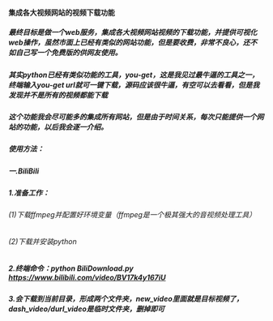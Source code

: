 #### 集成各大视频网站的视频下载功能

##### 最终目标是做一个web服务，集成各大视频网站视频的下载功能，并提供可视化web操作，虽然市面上已经有类似的网站功能，但是要收费，非常不良心，还不如自己写一个免费版的供网友使用。
##### 其实python已经有类似功能的工具，you-get，这是我见过最牛逼的工具之一，终端输入you-get url就可一键下载，源码应该很牛逼，有空可以去看看，但是我发现并不是所有的视频都能下载

##### 这个功能我会尽可能多的集成所有网站，但是由于时间关系，每次只能提供一个网站的功能，以后我会逐一介绍。
##### 使用方法：

##### 一.BiliBili
#####   1.准备工作：
######   (1)下载ffmpeg并配置好环境变量（ffmpeg是一个极其强大的音视频处理工具）
######   (2)下载并安装python
#####   2.终端命令：python BiliDownload.py https://www.bilibili.com/video/BV17k4y167iU
#####   3.会下载到当前目录，形成两个文件夹，new_video里面就是目标视频了，dash_video/durl_video是临时文件夹，删掉即可
